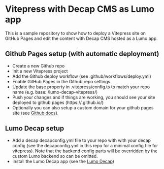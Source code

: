 # Vitepress with Decap CMS as Lumo app

This is a sample repository to show how to deploy a Vitepress site on GitHub Pages and edit the content with Decap CMS hosted as a Lumo app.

## Github Pages setup (with automatic deployment)

- Create a new Github repo
- Init a new Vitepress project
- Add the Github deploy workflow (see .github/workflows/deploy.yml)
- Enable GitHub Pages in the Github repo settings
- Update the base property in .vitepress/config.ts to match your repo name (e.g. base: /lumo-decap-vitepress/)
- Push your changes and if things are working, you should see your site deployed to github pages (https://<your-username>.github.io/<your-repo-name>)
- Optionally you can also setup a custom domain for your github pages site (see [Github docs](https://docs.github.com/en/pages/configuring-a-custom-domain-for-your-github-pages-site/managing-a-custom-domain-for-your-github-pages-site)).

## Lumo Decap setup

- Add a decap decapconfig.yml file to your repo with with your decap config (see the decapconfig.yml in this repo for a minimal config file for vitepress). Note that the backend config parts will be overridden by the custom Lumo backend so can be omitted.
- Install the Lumo Decap app (see the [Lumo Decap](https://github.com/simonbengtsson/lumo-decap))
